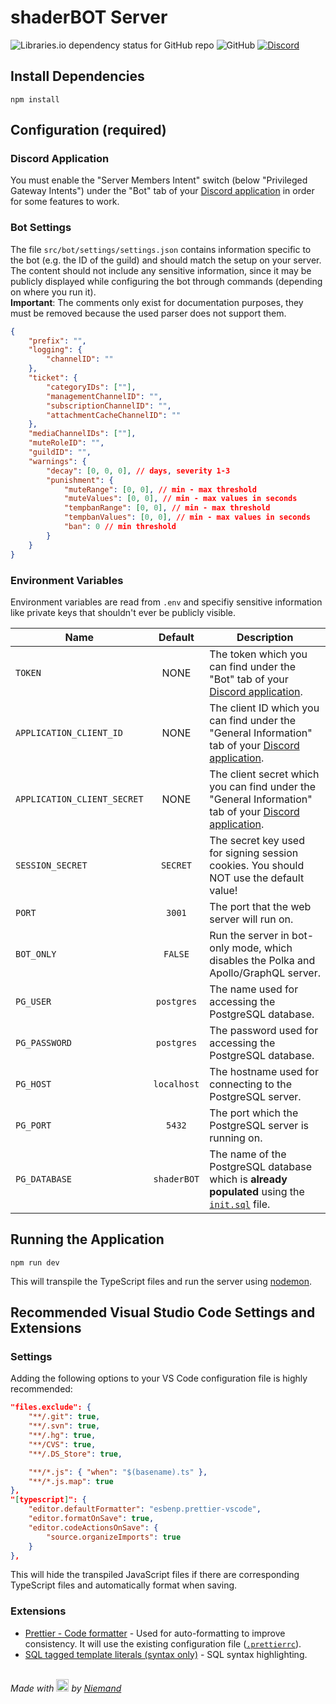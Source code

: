 # shaderBOT Server

![Libraries.io dependency status for GitHub repo](https://img.shields.io/librariesio/github/Shader-Labs/shaderBOT-server?style=flat-square)
![GitHub](https://img.shields.io/github/license/Shader-Labs/shaderBOT-server?style=flat-square)
[![Discord](https://img.shields.io/discord/237199950235041794?label=shaderLABS&logo=discord&color=7289da&style=flat-square)](https://discord.gg/RpzWN9S)

## Install Dependencies

```properties
npm install
```

## Configuration (required)

### Discord Application

You must enable the "Server Members Intent" switch (below "Privileged Gateway Intents") under the "Bot" tab of your [Discord application](https://discord.com/developers/applications) in order for some features to work.

### Bot Settings

The file `src/bot/settings/settings.json` contains information specific to the bot (e.g. the ID of the guild) and should match the setup on your server. The content should not include any sensitive information, since it may be publicly displayed while configuring the bot through commands (depending on where you run it). \
**Important**: The comments only exist for documentation purposes, they must be removed because the used parser does not support them.

```json
{
    "prefix": "",
    "logging": {
        "channelID": ""
    },
    "ticket": {
        "categoryIDs": [""],
        "managementChannelID": "",
        "subscriptionChannelID": "",
        "attachmentCacheChannelID": ""
    },
    "mediaChannelIDs": [""],
    "muteRoleID": "",
    "guildID": "",
    "warnings": {
        "decay": [0, 0, 0], // days, severity 1-3
        "punishment": {
            "muteRange": [0, 0], // min - max threshold
            "muteValues": [0, 0], // min - max values in seconds
            "tempbanRange": [0, 0], // min - max threshold
            "tempbanValues": [0, 0], // min - max values in seconds
            "ban": 0 // min threshold
        }
    }
}
```

### Environment Variables

Environment variables are read from `.env` and specifiy sensitive information like private keys that shouldn't ever be publicly visible.

| Name                        |   Default   | Description                                                                                                                                          |
| --------------------------- | :---------: | ---------------------------------------------------------------------------------------------------------------------------------------------------- |
| `TOKEN`                     |    NONE     | The token which you can find under the "Bot" tab of your [Discord application](https://discord.com/developers/applications).                         |
| `APPLICATION_CLIENT_ID`     |    NONE     | The client ID which you can find under the "General Information" tab of your [Discord application](https://discord.com/developers/applications).     |
| `APPLICATION_CLIENT_SECRET` |    NONE     | The client secret which you can find under the "General Information" tab of your [Discord application](https://discord.com/developers/applications). |
| `SESSION_SECRET`            |  `SECRET`   | The secret key used for signing session cookies. You should NOT use the default value!                                                               |
| `PORT`                      |   `3001`    | The port that the web server will run on.                                                                                                            |
| `BOT_ONLY`                  |   `FALSE`   | Run the server in bot-only mode, which disables the Polka and Apollo/GraphQL server.                                                                 |
| `PG_USER`                   | `postgres`  | The name used for accessing the PostgreSQL database.                                                                                                 |
| `PG_PASSWORD`               | `postgres`  | The password used for accessing the PostgreSQL database.                                                                                             |
| `PG_HOST`                   | `localhost` | The hostname used for connecting to the PostgreSQL server.                                                                                           |
| `PG_PORT`                   |   `5432`    | The port which the PostgreSQL server is running on.                                                                                                  |
| `PG_DATABASE`               | `shaderBOT` | The name of the PostgreSQL database which is **already populated** using the [`init.sql`](src/db/init.sql) file.                                     |

## Running the Application

```properties
npm run dev
```

This will transpile the TypeScript files and run the server using [nodemon](https://www.npmjs.com/package/nodemon).

## Recommended Visual Studio Code Settings and Extensions

### Settings

Adding the following options to your VS Code configuration file is highly recommended:

```json
"files.exclude": {
    "**/.git": true,
    "**/.svn": true,
    "**/.hg": true,
    "**/CVS": true,
    "**/.DS_Store": true,

    "**/*.js": { "when": "$(basename).ts" },
    "**/*.js.map": true
},
"[typescript]": {
    "editor.defaultFormatter": "esbenp.prettier-vscode",
    "editor.formatOnSave": true,
    "editor.codeActionsOnSave": {
        "source.organizeImports": true
    }
},
```

This will hide the transpiled JavaScript files if there are corresponding TypeScript files and automatically format when saving.

### Extensions

-   [Prettier - Code formatter](https://marketplace.visualstudio.com/items?itemName=esbenp.prettier-vscode) - Used for auto-formatting to improve consistency. It will use the existing configuration file ([`.prettierrc`](.prettierrc)).
-   [SQL tagged template literals (syntax only)](https://marketplace.visualstudio.com/items?itemName=frigus02.vscode-sql-tagged-template-literals-syntax-only) - SQL syntax highlighting.

\
_Made with [<img src="https://cdn.discordapp.com/emojis/758513218770567188.gif" width="20" height="20"/>](https://files.catbox.moe/3nyc47.mp3) by [Niemand](https://github.com/Kneemund)_
